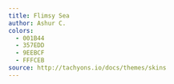 ```yaml
---
title: Flimsy Sea
author: Ashur C.
colors:
  - 001B44
  - 357EDD
  - 9EEBCF
  - FFFCEB
source: http://tachyons.io/docs/themes/skins
---
```

